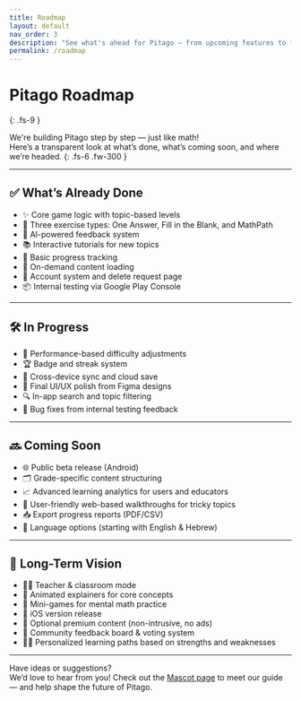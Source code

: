 ```yaml
---
title: Roadmap
layout: default
nav_order: 3
description: "See what's ahead for Pitago – from upcoming features to future plans and improvements."
permalink: /roadmap
---
```


# Pitago Roadmap  
{: .fs-9 }

We're building Pitago step by step — just like math!  
Here’s a transparent look at what’s done, what’s coming soon, and where we’re headed.
{: .fs-6 .fw-300 }

---

## ✅ What’s Already Done

- ✨ Core game logic with topic-based levels  
- 🧠 Three exercise types: One Answer, Fill in the Blank, and MathPath  
- 🤖 AI-powered feedback system  
- 📚 Interactive tutorials for new topics  
- 🧭 Basic progress tracking  
- 📲 On-demand content loading  
- 👤 Account system and delete request page  
- 📦 Internal testing via Google Play Console

---

## 🛠 In Progress

- 🎯 Performance-based difficulty adjustments  
- 🏆 Badge and streak system  
- 🔄 Cross-device sync and cloud save  
- 🎨 Final UI/UX polish from Figma designs  
- 🔍 In-app search and topic filtering  
- 🐞 Bug fixes from internal testing feedback

---

## 🔜 Coming Soon

- 🌐 Public beta release (Android)  
- 🗂 Grade-specific content structuring  
- 📈 Advanced learning analytics for users and educators  
- 📖 User-friendly web-based walkthroughs for tricky topics  
- 📥 Export progress reports (PDF/CSV)  
- 💬 Language options (starting with English & Hebrew)

---

## 🧭 Long-Term Vision

- 🧑‍🏫 Teacher & classroom mode  
- 🎥 Animated explainers for core concepts  
- 🧩 Mini-games for mental math practice  
- 📱 iOS version release  
- 🛒 Optional premium content (non-intrusive, no ads)  
- 📢 Community feedback board & voting system  
- 🧑‍🎓 Personalized learning paths based on strengths and weaknesses

---

Have ideas or suggestions?  
We’d love to hear from you! Check out the [Mascot page](/mascot) to meet our guide — and help shape the future of Pitago.
